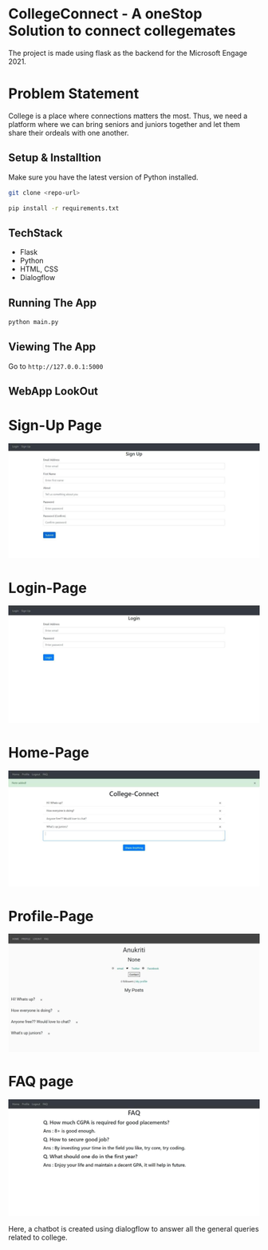 # CollegeConnect - A oneStop Solution to connect collegemates 

The project is made using flask as the backend for the Microsoft Engage 2021.

# Problem Statement

College is a place where connections matters the most. Thus, we need a platform where we can bring seniors and juniors together and let them share their ordeals with one another.

## Setup & Installtion

Make sure you have the latest version of Python installed.

```bash
git clone <repo-url>
```

```bash
pip install -r requirements.txt
```
## TechStack

- Flask
- Python
- HTML, CSS
- Dialogflow

## Running The App

```bash
python main.py
```

## Viewing The App

Go to `http://127.0.0.1:5000`

## WebApp LookOut
# Sign-Up Page
![alt text](https://github.com/KratiAnu/CollegeConnecti/blob/master/sign_up_page.jpeg)

# Login-Page
![alt text](https://github.com/KratiAnu/CollegeConnecti/blob/master/login_page.jpeg)

# Home-Page

![alt text](https://github.com/KratiAnu/CollegeConnecti/blob/master/home_page.jpeg)

# Profile-Page

![alt text](https://github.com/KratiAnu/CollegeConnecti/blob/master/profile_page.jpeg)

# FAQ page

![alt text](https://github.com/KratiAnu/CollegeConnecti/blob/master/faq_page.jpeg)

Here, a chatbot is created using dialogflow to answer all the general queries related to college.


